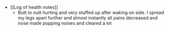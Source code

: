  * [[Log of health notes]]
    * Butt to nutt hurting and very stuffed up after waking on side. I spread my legs apart further and almost instantly all pains decreased and nose made popping noises and cleared a lot